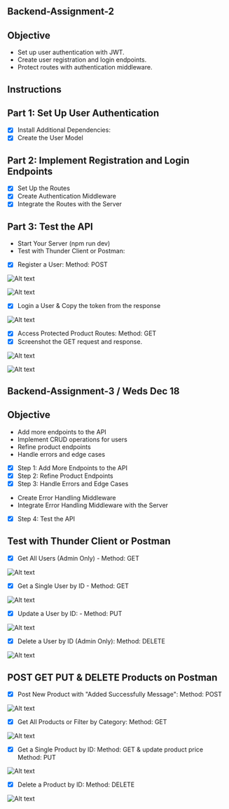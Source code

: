 ## **Backend-Assignment-2**

## **Objective**
- Set up user authentication with JWT.
- Create user registration and login endpoints.
- Protect routes with authentication middleware.

## **Instructions**
## **Part 1: Set Up User Authentication**
- [x] Install Additional Dependencies:
- [x] Create the User Model

## **Part 2: Implement Registration and Login Endpoints**
- [x] Set Up the Routes
- [x] Create Authentication Middleware
- [x] Integrate the Routes with the Server

## **Part 3: Test the API**
- Start Your Server (npm run dev)
- Test with Thunder Client or Postman:
- [x] Register a User: Method: POST

![Alt text](imgs/auth-register.png)

![Alt text](imgs/mongo.jpg)

- [x] Login a User & Copy the token from the response

![Alt text](imgs/auth-login.jpg)

- [x] Access Protected Product Routes: Method: GET
- [x] Screenshot the GET request and response.

![Alt text](imgs/products-token.jpg)

![Alt text](imgs/3000-products.png)

## **Backend-Assignment-3 / Weds Dec 18**

## **Objective**

- Add more endpoints to the API
- Implement CRUD operations for users
- Refine product endpoints
- Handle errors and edge cases

- [x] Step 1: Add More Endpoints to the API
- [x] Step 2: Refine Product Endpoints
- [x] Step 3: Handle Errors and Edge Cases

- Create Error Handling Middleware
- Integrate Error Handling Middleware with the Server

- [x] Step 4: Test the API

## **Test with Thunder Client or Postman**
- [x] Get All Users (Admin Only) - Method: GET

![Alt text](imgs/get-all-users.png)

- [x] Get a Single User by ID - Method: GET

![Alt text](imgs/get-by-id.png)

- [x] Update a User by ID: - Method: PUT

![Alt text](imgs/put-by-id.png)

- [x] Delete a User by ID (Admin Only): Method: DELETE

![Alt text](imgs/delete-user.png)

## **POST GET PUT & DELETE Products on Postman**

- [x] Post New Product with "Added Successfully Message": Method: POST

![Alt text](imgs/post-product.png)

- [x] Get All Products or Filter by Category: Method: GET

![Alt text](imgs/get-all-products.png)

- [x] Get a Single Product by ID: Method: GET & update product price Method: PUT

![Alt text](imgs/put-product.png)

- [x] Delete a Product by ID: Method: DELETE

![Alt text](imgs/delete-product.png)


